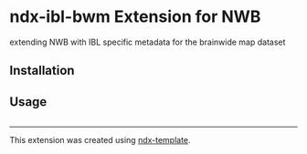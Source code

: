 # ndx-ibl-bwm Extension for NWB

extending NWB with IBL specific metadata for the brainwide map dataset

## Installation


## Usage

```python

```

---
This extension was created using [ndx-template](https://github.com/nwb-extensions/ndx-template).
